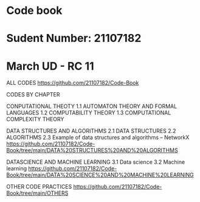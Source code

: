 # Code book
# Sudent Number: 21107182
# March UD - RC 11



ALL CODES
https://github.com/21107182/Code-Book




CODES BY CHAPTER

CONPUTATIONAL THEOTY 
1.1 AUTOMATON THEORY AND FORMAL LANGUAGES
1.2 COMPUTABILITY THEORY
1.3 COMPUTATIONAL COMPLEXITY THEORY

DATA STRUCTURES AND ALGORITHMS
2.1 DATA STRUCTURES
2.2 ALGORITHMS
2.3 Example of data structures and algorithms – NetworkX
https://github.com/21107182/Code-Book/tree/main/DATA%20STRUCTURES%20AND%20ALGORITHMS

DATASCIENCE AND MACHINE LEARNING
3.1 Data science
3.2 Machine learning
https://github.com/21107182/Code-Book/tree/main/DATA%20SCIENCE%20AND%20MACHINE%20LEARNING

OTHER CODE PRACTICES
https://github.com/21107182/Code-Book/tree/main/OTHERS

